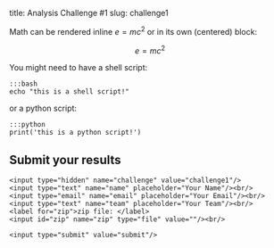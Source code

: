 title: Analysis Challenge #1
slug: challenge1

Math can be rendered inline $e = mc^2$ or in its own (centered) block:

$$e = mc^2$$

You might need to have a shell script:

    :::bash
    echo "this is a shell script!"

or a python script:

    :::python
    print('this is a python script!')




## Submit your results

<form action="/upload" method="post" accept-charset="utf-8"
      enctype="multipart/form-data">

    <input type="hidden" name="challenge" value="challenge1"/>
    <input type="text" name="name" placeholder="Your Name"/><br/>
    <input type="email" name="email" placeholder="Your Email"/><br/>
    <input type="text" name="team" placeholder="Your Team"/><br/>
    <label for="zip">zip file: </label>
    <input id="zip" name="zip" type="file" value=""/><br/>

    <input type="submit" value="submit"/>
</form>
